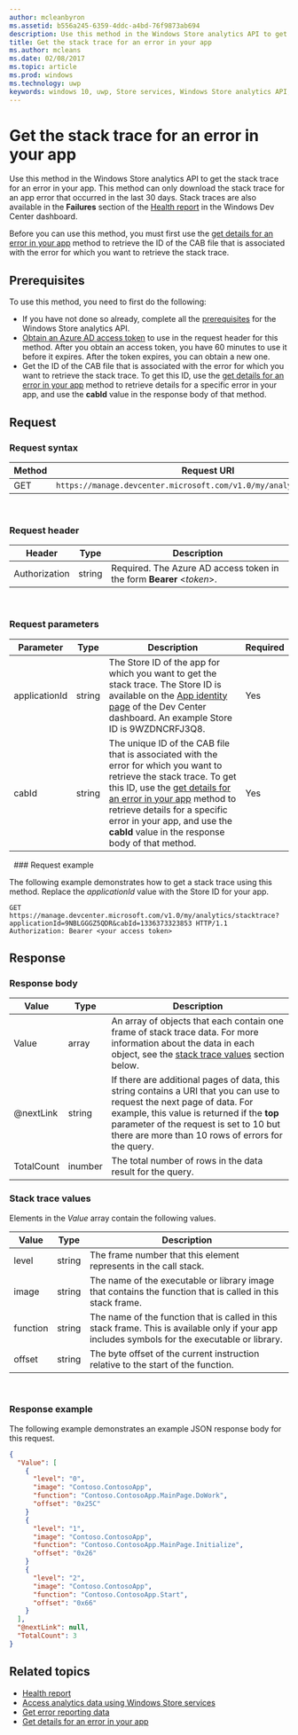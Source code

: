 ---author: mcleanbyron
ms.assetid: b556a245-6359-4ddc-a4bd-76f9873ab694
description: Use this method in the Windows Store analytics API to get the stack trace for an error in your app.
title: Get the stack trace for an error in your app
ms.author: mcleans
ms.date: 02/08/2017
ms.topic: article
ms.prod: windows
ms.technology: uwp
keywords: windows 10, uwp, Store services, Windows Store analytics API, stack trace, error
---# Get the stack trace for an error in your appUse this method in the Windows Store analytics API to get the stack trace for an error in your app. This method can only download the stack trace for an app error that occurred in the last 30 days. Stack traces are also available in the **Failures** section of the [Health report](../publish/health-report.md) in the Windows Dev Center dashboard.Before you can use this method, you must first use the [get details for an error in your app](get-details-for-an-error-in-your-app.md) method to retrieve the ID of the CAB file that is associated with the error for which you want to retrieve the stack trace.## PrerequisitesTo use this method, you need to first do the following:* If you have not done so already, complete all the [prerequisites](access-analytics-data-using-windows-store-services.md#prerequisites) for the Windows Store analytics API.* [Obtain an Azure AD access token](access-analytics-data-using-windows-store-services.md#obtain-an-azure-ad-access-token) to use in the request header for this method. After you obtain an access token, you have 60 minutes to use it before it expires. After the token expires, you can obtain a new one.* Get the ID of the CAB file that is associated with the error for which you want to retrieve the stack trace. To get this ID, use the [get details for an error in your app](get-details-for-an-error-in-your-app.md) method to retrieve details for a specific error in your app, and use the **cabId** value in the response body of that method.## Request### Request syntax| Method | Request URI                                                          ||--------|----------------------------------------------------------------------|| GET    | ```https://manage.devcenter.microsoft.com/v1.0/my/analytics/stacktrace``` |<span/> ### Request header| Header        | Type   | Description                                                                 ||---------------|--------|-----------------------------------------------------------------------------|| Authorization | string | Required. The Azure AD access token in the form **Bearer** &lt;*token*&gt;. |<span/> ### Request parameters| Parameter        | Type   |  Description      |  Required  ||---------------|--------|---------------|------|| applicationId | string | The Store ID of the app for which you want to get the stack trace. The Store ID is available on the [App identity page](../publish/view-app-identity-details.md) of the Dev Center dashboard. An example Store ID is 9WZDNCRFJ3Q8. |  Yes  || cabId | string | The unique ID of the CAB file that is associated with the error for which you want to retrieve the stack trace. To get this ID, use the [get details for an error in your app](get-details-for-an-error-in-your-app.md) method to retrieve details for a specific error in your app, and use the **cabId** value in the response body of that method. |  Yes  |<span/> ### Request exampleThe following example demonstrates how to get a stack trace using this method. Replace the *applicationId* value with the Store ID for your app.```syntaxGET https://manage.devcenter.microsoft.com/v1.0/my/analytics/stacktrace?applicationId=9NBLGGGZ5QDR&cabId=1336373323853 HTTP/1.1Authorization: Bearer <your access token>```## Response### Response body| Value      | Type    | Description                  ||------------|---------|--------------------------------|| Value      | array   | An array of objects that each contain one frame of stack trace data. For more information about the data in each object, see the [stack trace values](#stack-trace-values) section below. || @nextLink  | string  | If there are additional pages of data, this string contains a URI that you can use to request the next page of data. For example, this value is returned if the **top** parameter of the request is set to 10 but there are more than 10 rows of errors for the query. || TotalCount | inumber | The total number of rows in the data result for the query.          |<span/>### Stack trace valuesElements in the *Value* array contain the following values.| Value           | Type    | Description      ||-----------------|---------|----------------|| level            | string  |  The frame number that this element represents in the call stack.  || image   | string  |   The name of the executable or library image that contains the function that is called in this stack frame.           || function | string  |  The name of the function that is called in this stack frame. This is available only if your app includes symbols for the executable or library.              || offset     | string  |  The byte offset of the current instruction relative to the start of the function.      |<span/> ### Response exampleThe following example demonstrates an example JSON response body for this request.```json{  "Value": [    {      "level": "0",      "image": "Contoso.ContosoApp",      "function": "Contoso.ContosoApp.MainPage.DoWork",      "offset": "0x25C"    }    {      "level": "1",      "image": "Contoso.ContosoApp",      "function": "Contoso.ContosoApp.MainPage.Initialize",      "offset": "0x26"    }    {      "level": "2",      "image": "Contoso.ContosoApp",      "function": "Contoso.ContosoApp.Start",      "offset": "0x66"    }  ],  "@nextLink": null,  "TotalCount": 3}```## Related topics* [Health report](../publish/health-report.md)* [Access analytics data using Windows Store services](access-analytics-data-using-windows-store-services.md)* [Get error reporting data](get-error-reporting-data.md)* [Get details for an error in your app](get-details-for-an-error-in-your-app.md)